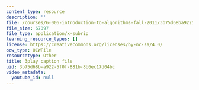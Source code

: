 ```yaml
---
content_type: resource
description: ''
file: /courses/6-006-introduction-to-algorithms-fall-2011/3b75d68ba9225f0f881b8b6ec17d04bc_-FElVPKykgw.vtt
file_size: 67097
file_type: application/x-subrip
learning_resource_types: []
license: https://creativecommons.org/licenses/by-nc-sa/4.0/
ocw_type: OCWFile
resourcetype: Other
title: 3play caption file
uid: 3b75d68b-a922-5f0f-881b-8b6ec17d04bc
video_metadata:
  youtube_id: null
---
```

